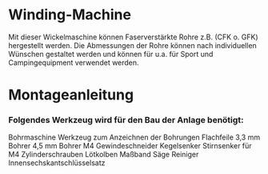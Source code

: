 # Winding-Machine

Mit dieser Wickelmaschine können Faserverstärkte Rohre z.B. (CFK o. GFK) hergestellt werden. Die Abmessungen der Rohre können nach individuellen Wünschen gestaltet werden und können für u.a. für Sport und Campingequipment verwendet werden. 

# Montageanleitung

### Folgendes Werkzeug wird für den Bau der Anlage benötigt:

Bohrmaschine
Werkzeug zum Anzeichnen der Bohrungen
Flachfeile
3,3 mm Bohrer
4,5 mm Bohrer
M4 Gewindeschneider
Kegelsenker
Stirnsenker für M4 Zylinderschrauben
Lötkolben
Maßband
Säge
Reiniger
Innensechskantschlüsselsatz

